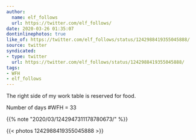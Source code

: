 ```yaml
---
author:
  name: elf_follows
  url: https://twitter.com/elf_follows/
date: 2020-03-26 01:35:07
dontinlinephotos: true
like_of: https://twitter.com/elf_follows/status/1242988419355045888/
source: twitter
syndicated:
- type: twitter
  url: https://twitter.com/elf_follows/status/1242988419355045888/
tags:
- WFH
- elf_follows
---
```


The right side of my work table is reserved for food. 

Number of days #WFH = 33  

{{% note "2020/03/1242947311178780673/" %}}



{{< photos 1242988419355045888 >}}